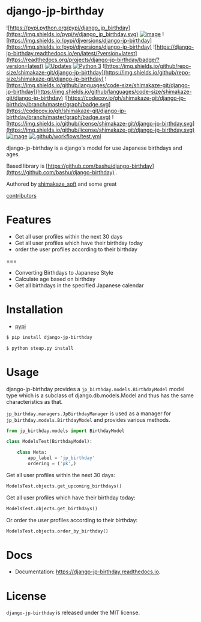 # django-jp-birthday

![https://pypi.python.org/pypi/django_jp_birthday](https://img.shields.io/pypi/v/django_jp_birthday.svg)
[![image](https://img.shields.io/pypi/pyversions/django-jp-birthday.svg)](https://pypi.org/project/django-jp-birthday)
![https://img.shields.io:/pypi/djversions/django-jp-birthday](https://img.shields.io:/pypi/djversions/django-jp-birthday)
![https://django-jp-birthday.readthedocs.io/en/latest/?version=latest](https://readthedocs.org/projects/django-jp-birthday/badge/?version=latest)
[![Updates](https://pyup.io/repos/github/shimakaze-git/django-jp-birthday/shield.svg)](https://pyup.io/repos/github/shimakaze-git/django-jp-birthday/)
[![Python 3](https://pyup.io/repos/github/shimakaze-git/django-jp-birthday/python-3-shield.svg)](https://pyup.io/repos/github/shimakaze-git/django-jp-birthday/)
![https://img.shields.io/github/repo-size/shimakaze-git/django-jp-birthday](https://img.shields.io/github/repo-size/shimakaze-git/django-jp-birthday)
![https://img.shields.io/github/languages/code-size/shimakaze-git/django-jp-birthday](https://img.shields.io/github/languages/code-size/shimakaze-git/django-jp-birthday)
![https://codecov.io/gh/shimakaze-git/django-jp-birthday/branch/master/graph/badge.svg](https://codecov.io/gh/shimakaze-git/django-jp-birthday/branch/master/graph/badge.svg)
![https://img.shields.io/github/license/shimakaze-git/django-jp-birthday.svg](https://img.shields.io/github/license/shimakaze-git/django-jp-birthday.svg)
[![image](https://img.shields.io/pypi/dm/django-jp-birthday)](https://img.shields.io/pypi/dm/django-jp-birthday)
[![.github/workflows/test.yml](https://github.com/shimakaze-git/django-jp-birthday/actions/workflows/test.yml/badge.svg)](https://github.com/shimakaze-git/django-jp-birthday/actions/workflows/test.yml)

django-jp-birthday is a django's model for use Japanese birthdays and ages.

Based library is [https://github.com/bashu/django-birthday](https://github.com/bashu/django-birthday) .

Authored by [shimakaze_soft](https://github.com/shimakaze-git) and some great

[contributors](https://github.com/shimakaze-git/django-jp-birthday/CONTRIBUTING.rst)

# Features

- Get all user profiles within the next 30 days
- Get all user profiles which have their birthday today
- order the user profiles according to their birthday

===

- Converting Birthdays to Japanese Style
- Calculate age based on birthday
- Get all birthdays in the specified Japanese calendar

# Installation

- [pypi](https://pypi.org/project/django-jp-birthday/)

```Bash
$ pip install django-jp-birthday

$ python steup.py install
```

# Usage

django-jp-birthday provides a `jp_birthday.models.BirthdayModel` model type which is a subclass of django.db.models.Model and thus has the same characteristics as that.

`jp_birthday.managers.JpBirthdayManager` is used as a manager for `jp_birthday.models.BirthdayModel` and provides various methods.

```Python
from jp_birthday.models import BirthdayModel

class ModelsTest(BirthdayModel):

    class Meta:
        app_label = 'jp_birthday'
        ordering = ('pk',)
```

Get all user profiles within the next 30 days:

```Python
ModelsTest.objects.get_upcoming_birthdays()
```

Get all user profiles which have their birthday today:

```Python
ModelsTest.objects.get_birthdays()
```

Or order the user profiles according to their birthday:

```Python
ModelsTest.objects.order_by_birthday()
```

# Docs

- Documentation: https://django-jp-birthday.readthedocs.io.

# License

`django-jp-birthday` is released under the MIT license.
